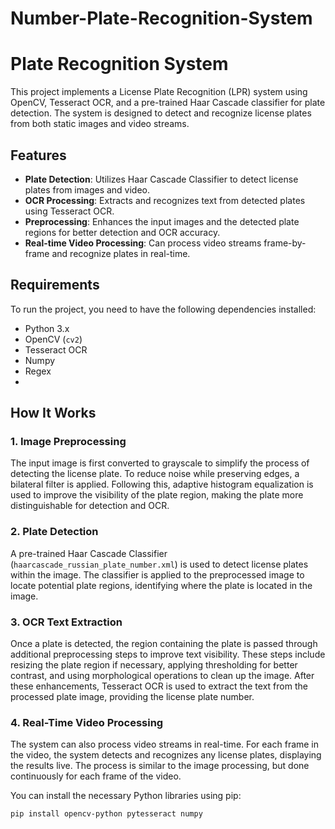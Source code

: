 # Number-Plate-Recognition-System

# Plate Recognition System

This project implements a License Plate Recognition (LPR) system using OpenCV, Tesseract OCR, and a pre-trained Haar Cascade classifier for plate detection. The system is designed to detect and recognize license plates from both static images and video streams.

## Features

- **Plate Detection**: Utilizes Haar Cascade Classifier to detect license plates from images and video.
- **OCR Processing**: Extracts and recognizes text from detected plates using Tesseract OCR.
- **Preprocessing**: Enhances the input images and the detected plate regions for better detection and OCR accuracy.
- **Real-time Video Processing**: Can process video streams frame-by-frame and recognize plates in real-time.

## Requirements

To run the project, you need to have the following dependencies installed:

- Python 3.x
- OpenCV (`cv2`)
- Tesseract OCR
- Numpy
- Regex
- 
## How It Works

### 1. Image Preprocessing
The input image is first converted to grayscale to simplify the process of detecting the license plate. To reduce noise while preserving edges, a bilateral filter is applied. Following this, adaptive histogram equalization is used to improve the visibility of the plate region, making the plate more distinguishable for detection and OCR.

### 2. Plate Detection
A pre-trained Haar Cascade Classifier (`haarcascade_russian_plate_number.xml`) is used to detect license plates within the image. The classifier is applied to the preprocessed image to locate potential plate regions, identifying where the plate is located in the image.

### 3. OCR Text Extraction
Once a plate is detected, the region containing the plate is passed through additional preprocessing steps to improve text visibility. These steps include resizing the plate region if necessary, applying thresholding for better contrast, and using morphological operations to clean up the image. After these enhancements, Tesseract OCR is used to extract the text from the processed plate image, providing the license plate number.

### 4. Real-Time Video Processing
The system can also process video streams in real-time. For each frame in the video, the system detects and recognizes any license plates, displaying the results live. The process is similar to the image processing, but done continuously for each frame of the video.

You can install the necessary Python libraries using pip:

```bash
pip install opencv-python pytesseract numpy


